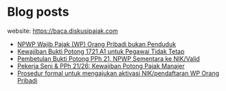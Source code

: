 # Blog posts

website: https://baca.diskusipajak.com

<!-- BLOG-POST-LIST:START -->
- [NPWP Wajib Pajak &lpar;WP&rpar; Orang Pribadi bukan Penduduk](https://baca.diskusipajak.com/npwp-wajib-pajak-wp-orang-pribadi-bukan-penduduk/)
- [Kewajiban Bukti Potong 1721 A1 untuk Pegawai Tidak Tetap](https://baca.diskusipajak.com/kewajiban-bukti-potong-1721-a1-untuk-pegawai-tidak-tetap/)
- [Pembetulan Bukti Potong PPh 21, NPWP Sementara ke NIK/Valid](https://baca.diskusipajak.com/pembetulan-bukti-potong-pph-21-npwp-sementara-ke-nik-valid/)
- [Pekerja Seni &amp; PPh 21/26: Kewajiban Potong Pajak Manajer](https://baca.diskusipajak.com/pekerja-seni-pph-21-26-kewajiban-potong-pajak-manajer/)
- [Prosedur formal untuk mengajukan aktivasi NIK/pendaftaran WP Orang Pribadi](https://baca.diskusipajak.com/prosedur-formal-untuk-mengajukan-aktivasi-nik-pendaftaran-wp-orang-pribadi/)
<!-- BLOG-POST-LIST:END -->

<!--
**kelaspajak/kelaspajak** is a ✨ _special_ ✨ repository because its `README.md` (this file) appears on your GitHub profile.

Here are some ideas to get you started:

- 🔭 I’m currently working on ...
- 🌱 I’m currently learning ...
- 👯 I’m looking to collaborate on ...
- 🤔 I’m looking for help with ...
- 💬 Ask me about ...
- 📫 How to reach me: ...
- 😄 Pronouns: ...
- ⚡ Fun fact: ...
-->
